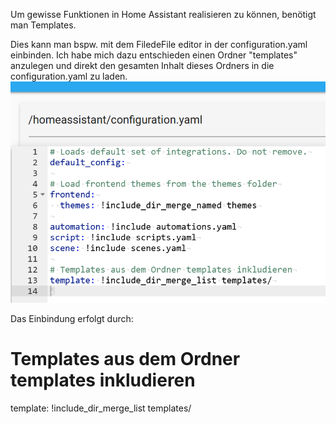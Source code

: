 Um gewisse Funktionen in Home Assistant realisieren zu können,
benötigt man Templates.

Dies kann man bspw. mit dem FiledeFile editor in der configuration.yaml einbinden.
Ich habe mich dazu entschieden einen Ordner "templates" anzulegen und direkt den gesamten Inhalt dieses Ordners in die configuration.yaml zu laden.
![configuration.yaml](image.png)

Das Einbindung erfolgt durch:

# Templates aus dem Ordner templates inkludieren
template: !include_dir_merge_list templates/